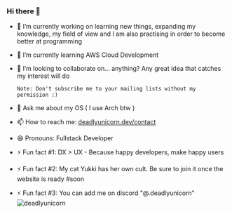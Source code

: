 ### Hi there 🦄 

- 🔭 I’m currently working on learning new things, expanding my knowledge, my field of view and I am also practising in order to become better at programming
- 🌱 I’m currently learning AWS Cloud Development 
- 👯 I’m looking to collaborate on... anything? Any great idea that catches my interest will do
  
      Note: Don't subscribe me to your mailing lists without my permission :) 
- 💬 Ask me about my OS ( I use Arch btw )
- 📫 How to reach me: [deadlyunicorn.dev/contact](https://www.deadlyunicorn.dev/contact)
- 😄 Pronouns: Fullstack Developer
- ⚡ Fun fact #1: DX > UX - Because happy developers, make happy users
- ⚡ Fun fact #2: My cat Yukki has her own cult. Be sure to join it once the website is ready #soon
- ⚡ Fun fact #3: You can add me on discord "@.deadlyunicorn"
![deadlyunicorn](https://www.deadlyunicorn.dev/_next/image?url=%2F_next%2Fstatic%2Fmedia%2Fdeadlyunicorn.bb70a139.png&w=16&q=75)
